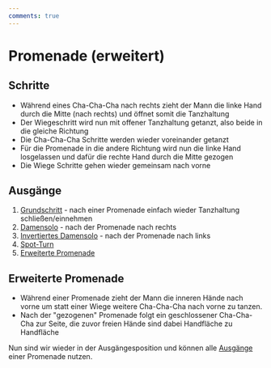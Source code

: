 ```yaml
---
comments: true
---
```

# Promenade (erweitert)

## Schritte

- Während eines Cha-Cha-Cha nach rechts zieht der Mann die linke Hand durch die Mitte (nach rechts) und öffnet somit die Tanzhaltung
- Der Wiegeschritt wird nun mit offener Tanzhaltung getanzt, also beide in die gleiche Richtung
- Die Cha-Cha-Cha Schritte werden wieder voreinander getanzt
- Für die Promenade in die andere Richtung wird nun die linke Hand losgelassen und dafür die rechte Hand durch die Mitte gezogen
- Die Wiege Schritte gehen wieder gemeinsam nach vorne

## Ausgänge

1.  [Grundschritt](Grundschritt.md) - nach einer Promenade einfach wieder Tanzhaltung schließen/einnehmen
2.  [Damensolo](Damensolo.md) - nach der Promenade nach rechts
3.  [Invertiertes Damensolo](Damensolo.md#invertiertes-damensolo) - nach der Promenade nach links
4.  [Spot-Turn](Spot-Turn.md)
5.  [Erweiterte Promenade](#erweiterte-promenade)

## Erweiterte Promenade

- Während einer Promenade zieht der Mann die inneren Hände nach vorne um statt einer Wiege weitere Cha-Cha-Cha nach vorne zu tanzen.
- Nach der "gezogenen" Promenade folgt ein geschlossener Cha-Cha-Cha zur Seite, die zuvor freien Hände sind dabei Handfläche zu Handfläche

Nun sind wir wieder in der Ausgängesposition und können alle [Ausgänge](#Ausgänge) einer Promenade nutzen.
